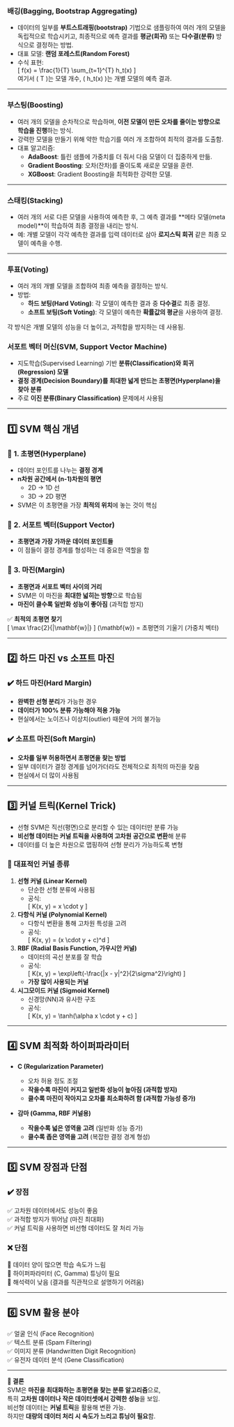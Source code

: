 ### **배깅(Bagging, Bootstrap Aggregating)**  
- 데이터의 일부를 **부트스트래핑(bootstrap)** 기법으로 샘플링하여 여러 개의 모델을 독립적으로 학습시키고, 최종적으로 예측 결과를 **평균(회귀)** 또는 **다수결(분류)** 방식으로 결정하는 방법.  
- 대표 모델: **랜덤 포레스트(Random Forest)**  
- 수식 표현:  
  \[
  f(x) = \frac{1}{T} \sum_{t=1}^{T} h_t(x)
  \]  
  여기서 \( T \)는 모델 개수, \( h_t(x) \)는 개별 모델의 예측 결과.  

---

### **부스팅(Boosting)**  
- 여러 개의 모델을 순차적으로 학습하며, **이전 모델이 만든 오차를 줄이는 방향으로 학습을 진행**하는 방식.  
- 강력한 모델을 만들기 위해 약한 학습기를 여러 개 조합하여 최적의 결과를 도출함.  
- 대표 알고리즘:
  - **AdaBoost**: 틀린 샘플에 가중치를 더 줘서 다음 모델이 더 집중하게 만듦.
  - **Gradient Boosting**: 오차(잔차)를 줄이도록 새로운 모델을 훈련.
  - **XGBoost**: Gradient Boosting을 최적화한 강력한 모델.  

---

### **스태킹(Stacking)**  
- 여러 개의 서로 다른 모델을 사용하여 예측한 후, 그 예측 결과를 **메타 모델(meta model)**이 학습하여 최종 결정을 내리는 방식.  
- 예: 개별 모델이 각각 예측한 결과를 입력 데이터로 삼아 **로지스틱 회귀** 같은 최종 모델이 예측을 수행.  

---

### **투표(Voting)**  
- 여러 개의 개별 모델을 조합하여 최종 예측을 결정하는 방식.  
- 방법:
  - **하드 보팅(Hard Voting)**: 각 모델이 예측한 결과 중 **다수결**로 최종 결정.
  - **소프트 보팅(Soft Voting)**: 각 모델이 예측한 **확률값의 평균**을 사용하여 결정.  

각 방식은 개별 모델의 성능을 더 높이고, 과적합을 방지하는 데 사용됨.

### **서포트 벡터 머신(SVM, Support Vector Machine)**  
- 지도학습(Supervised Learning) 기반 **분류(Classification)와 회귀(Regression) 모델**  
- **결정 경계(Decision Boundary)를 최대한 넓게 만드는 초평면(Hyperplane)을 찾아 분류**  
- 주로 **이진 분류(Binary Classification)** 문제에서 사용됨  

---

## **1️⃣ SVM 핵심 개념**  
### 📌 **1. 초평면(Hyperplane)**
- 데이터 포인트를 나누는 **결정 경계**  
- **n차원 공간에서 (n-1)차원의 평면**  
  - 2D → 1D 선  
  - 3D → 2D 평면  
- SVM은 이 초평면을 가장 **최적의 위치**에 놓는 것이 핵심  

### 📌 **2. 서포트 벡터(Support Vector)**
- **초평면과 가장 가까운 데이터 포인트들**  
- 이 점들이 결정 경계를 형성하는 데 중요한 역할을 함  

### 📌 **3. 마진(Margin)**
- **초평면과 서포트 벡터 사이의 거리**  
- SVM은 이 마진을 **최대한 넓히는 방향**으로 학습됨  
- **마진이 클수록 일반화 성능이 좋아짐** (과적합 방지)  

✅ **최적의 초평면 찾기**  
\[
\max \frac{2}{\|\mathbf{w}\|}
\]
\(\mathbf{w}\) = 초평면의 기울기 (가중치 벡터)  

---

## **2️⃣ 하드 마진 vs 소프트 마진**  
### **✔️ 하드 마진(Hard Margin)**
- **완벽한 선형 분리**가 가능한 경우  
- **데이터가 100% 분류 가능해야 적용 가능**  
- 현실에서는 노이즈나 이상치(outlier) 때문에 거의 불가능  

### **✔️ 소프트 마진(Soft Margin)**
- **오차를 일부 허용하면서 초평면을 찾는 방법**  
- 일부 데이터가 결정 경계를 넘어가더라도 전체적으로 최적의 마진을 찾음  
- 현실에서 더 많이 사용됨  

---

## **3️⃣ 커널 트릭(Kernel Trick)**
- 선형 SVM은 직선(평면)으로 분리할 수 있는 데이터만 분류 가능  
- **비선형 데이터는 커널 트릭을 사용하여 고차원 공간으로 변환**해 분류  
- 데이터를 더 높은 차원으로 맵핑하여 선형 분리가 가능하도록 변형  

### 📌 **대표적인 커널 종류**
1. **선형 커널 (Linear Kernel)**  
   - 단순한 선형 분류에 사용됨  
   - 공식:  
     \[
     K(x, y) = x \cdot y
     \]  
2. **다항식 커널 (Polynomial Kernel)**  
   - 다항식 변환을 통해 고차원 특성을 고려  
   - 공식:  
     \[
     K(x, y) = (x \cdot y + c)^d
     \]  
3. **RBF (Radial Basis Function, 가우시안 커널)**
   - 데이터의 곡선 분포를 잘 학습  
   - 공식:  
     \[
     K(x, y) = \exp\left(-\frac{\|x - y\|^2}{2\sigma^2}\right)
     \]  
   - **가장 많이 사용되는 커널**  
4. **시그모이드 커널 (Sigmoid Kernel)**
   - 신경망(NN)과 유사한 구조  
   - 공식:  
     \[
     K(x, y) = \tanh(\alpha x \cdot y + c)
     \]  

---

## **4️⃣ SVM 최적화 하이퍼파라미터**
- **C (Regularization Parameter)**  
  - 오차 허용 정도 조절  
  - **작을수록 마진이 커지고 일반화 성능이 높아짐 (과적합 방지)**  
  - **클수록 마진이 작아지고 오차를 최소화하려 함 (과적합 가능성 증가)**  

- **감마 (Gamma, RBF 커널용)**
  - **작을수록 넓은 영역을 고려** (일반화 성능 증가)  
  - **클수록 좁은 영역을 고려** (복잡한 결정 경계 형성)  

---

## **5️⃣ SVM 장점과 단점**
### ✔️ **장점**
✅ 고차원 데이터에서도 성능이 좋음  
✅ 과적합 방지가 뛰어남 (마진 최대화)  
✅ 커널 트릭을 사용하면 비선형 데이터도 잘 처리 가능  

### ❌ **단점**
🚫 데이터 양이 많으면 학습 속도가 느림  
🚫 하이퍼파라미터 (C, Gamma) 튜닝이 필요  
🚫 해석력이 낮음 (결과를 직관적으로 설명하기 어려움)  

---

## **6️⃣ SVM 활용 분야**
✅ 얼굴 인식 (Face Recognition)  
✅ 텍스트 분류 (Spam Filtering)  
✅ 이미지 분류 (Handwritten Digit Recognition)  
✅ 유전자 데이터 분석 (Gene Classification)  

---

**📌 결론**  
SVM은 **마진을 최대화하는 초평면을 찾는 분류 알고리즘**으로,  
특히 **고차원 데이터나 작은 데이터셋에서 강력한 성능**을 보임.  
비선형 데이터는 **커널 트릭**을 활용해 변환 가능.  
하지만 **대량의 데이터 처리 시 속도가 느리고 튜닝이 필요**함.

